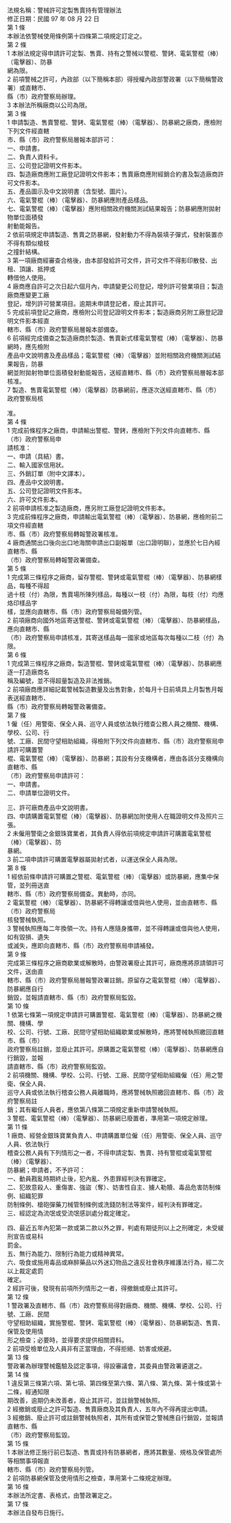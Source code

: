 法規名稱：警械許可定製售賣持有管理辦法  
修正日期：民國 97 年 08 月 22 日  
第 1 條  
本辦法依警械使用條例第十四條第二項規定訂定之。  
第 2 條  
1 本辦法規定得申請許可定製、售賣、持有之警械以警棍、警銬、電氣警棍（棒）（電擊器）、防暴  
網為限。  
2 前項警械之許可，內政部（以下簡稱本部）得授權內政部警政署（以下簡稱警政署）或直轄市、  
縣（市）政府警察局辦理。  
3 本辦法所稱廠商以公司為限。  
第 3 條  
1 申請製造、售賣警棍、警銬、電氣警棍（棒）（電擊器）、防暴網之廠商，應檢附下列文件經直轄  
市、縣（市）政府警察局層報本部許可：  
一、申請書。  
二、負責人資料卡。  
三、公司登記證明文件影本。  
四、製造廠商應附工廠登記證明文件影本；售賣廠商應附經銷合約書及製造廠商許可文件影本。  
五、產品圖示及中文說明書（含型號、圖片）。  
六、電氣警棍（棒）（電擊器）、防暴網應附產品樣品。  
七、電氣警棍（棒）（電擊器）應附相關政府機關測試結果報告；防暴網應附拋射物單位面積發  
射動能報告。  
2 依前項規定申請製造、售賣之防暴網，發射動力不得為裝填子彈式，發射裝置亦不得有類似槍枝  
之撞針結構。  
3 第一項廠商經審查合格後，由本部發給許可文件，許可文件不得影印散發、出租、頂讓、抵押或  
轉借他人使用。  
4 廠商應自許可之次日起六個月內，申請變更公司登記，增列許可營業項目；製造廠商應變更工廠  
登記，增列許可營業項目。逾期未申請登記者，廢止其許可。  
5 完成前項登記之廠商，應檢附公司登記證明文件影本；製造廠商另附工廠登記證明文件影本經直  
轄市、縣（市）政府警察局層報本部備查。  
6 前項經完成備查之製造廠商於製造、售賣新式樣電氣警棍（棒）（電擊器）、防暴網時，應先檢附  
產品中文說明書及產品樣品；電氣警棍（棒）（電擊器）並附相關政府機關測試結果報告，防暴  
網並附拋射物單位面積發射動能報告，送經直轄市、縣（市）政府警察局層報本部核准。  
7 製造、售賣電氣警棍（棒）（電擊器）防暴網前，應逐次送經直轄市、縣（市）政府警察局核  


准。  
第 4 條  
1 完成前條程序之廠商，申請輸出警棍、警銬，應檢附下列文件向直轄市、縣（市）政府警察局申  
請核准：  
一、申請（具結）書。  
二、輸入國家信用狀。  
三、外銷訂單（附中文譯本）。  
四、產品中文說明書。  
五、公司登記證明文件影本。  
六、許可文件影本。  
2 前項申請核准之製造廠商，應另附工廠登記證明文件影本。  
3 完成前條程序之廠商，申請輸出電氣警棍（棒）（電擊器）、防暴網，應檢附前二項文件經直轄  
市、縣（市）政府警察局轉報警政署核准。  
4 廠商通關出口後向出口地海關申請出口副報單（出口證明聯），並應於七日內經直轄市、縣  
（市）政府警察局轉報警政署備查。  
第 5 條  
1 完成第三條程序之廠商，留存警棍、警銬或電氣警棍（棒）（電擊器）、防暴網樣品，每種不得超  
過十枝（付）為限，售賣場所陳列樣品，每種以一枝（付）為限，每枝（付）均應烙印樣品字  
樣，並應向直轄市、縣（市）政府警察局報備列管。  
2 前項廠商向國外地區寄送警棍、警銬或電氣警棍（棒）（電擊器）、防暴網樣品，應向直轄市、縣  
（市）政府警察局申請核准，其寄送樣品每一國家或地區每次每種以二枝（付）為限。  
第 6 條  
1 完成第三條程序之廠商，製造警棍、警銬或電氣警棍（棒）（電擊器）、防暴網應逐一打造廠商名  
稱及編號，並不得超量製造及非法推銷。  
2 前項廠商應詳細記載警械製造數量及出售對象，於每月十日前填具上月製售月報表送經直轄市、  
縣（市）政府警察局轉報警政署備查。  
第 7 條  
1 僱（任）用警衛、保全人員、巡守人員或依法執行稽查公務人員之機關、機構、學校、公司、行  
號、工廠、民間守望相助組織，得檢附下列文件向直轄市、縣（市）政府警察局申請許可購置警  
棍、電氣警棍（棒）（電擊器）、防暴網；其設有分支機構者，應由各該分支機構向直轄市、縣  
（市）政府警察局申請許可：  
一、申請書。  
二、申請單位證明文件。  


三、許可廠商產品中文說明書。  
四、申請購置電氣警棍（棒）（電擊器）、防暴網加附使用人在職證明文件及照片三張。  
2 未僱用警衛之金銀珠寶業者，其負責人得依前項規定申請許可購置電氣警棍（棒）（電擊器）、防  
暴網。  
3 前二項申請許可購置電擊器屬拋射式者，以運送保全人員為限。  
第 8 條  
1 經依前條申請許可購置之警棍、電氣警棍（棒）（電擊器）或防暴網，應集中保管，並列冊送直  
轄市、縣（市）政府警察局備查。異動時，亦同。  
2 電氣警棍（棒）（電擊器）、防暴網不得轉讓或借與他人使用，並由直轄市、縣（市）政府警察局  
核發警械執照。  
3 警械執照應每二年換領一次。持有人應隨身攜帶，並不得轉讓或借與他人使用，如有毀損、遺失  
或滅失，應即向直轄市、縣（市）政府警察局申請補發。  
第 9 條  
完成第三條程序之廠商歇業或解散時，由警政署廢止其許可，廠商應將原請領許可文件，送由直  
轄市、縣（市）政府警察局層報警政署註銷。原留存之電氣警棍（棒）（電擊器）、防暴網應自行  
銷毀，並報請直轄市、縣（市）政府警察局監毀。  
第 10 條  
1 依第七條第一項規定申請許可購置警棍、電氣警棍（棒）（電擊器）、防暴網之機關、機構、學  
校、公司、行號、工廠、民間守望相助組織歇業或解散時，應將警械執照繳回直轄市、縣（市）  
政府警察局註銷，並廢止其許可。原購置之電氣警棍（棒）（電擊器）、防暴網應自行銷毀，並報  
請直轄市、縣（市）政府警察局監毀。  
2 前項機關、機構、學校、公司、行號、工廠、民間守望相助組織僱（任）用之警衛、保全人員、  
巡守人員或依法執行稽查公務人員離職時，應將警械執照繳回直轄市、縣（市）政府警察局註  
銷；其有繼任人員者，應依第八條第二項規定重新申請警械執照。  
3 警棍、電氣警棍（棒）（電擊器）、防暴網已廢置者，準用第一項規定辦理。  
第 11 條  
1 廠商、經營金銀珠寶業負責人、申請購置單位僱（任）用警衛、保全人員、巡守人員、依法執行  
稽查公務人員有下列情形之一者，不得申請定製、售賣、持有警棍或電氣警棍（棒）（電擊器）、  
防暴網；申請者，不予許可：  
一、動員戡亂時期終止後，犯內亂、外患罪經判決有罪確定。  
二、犯故意殺人、重傷害、強盜（奪）、妨害性自主、擄人勒贖、毒品危害防制條例、組織犯罪  
防制條例、槍砲彈藥刀械管制條例或洗錢防制法等案件，經判決有罪確定。  
三、經認定為流氓或受流氓感訓處分裁定確定。  


四、最近五年內犯第一款或第二款以外之罪，判處有期徒刑以上之刑確定，未受緩刑宣告或易科  
罰金。  
五、無行為能力、限制行為能力或精神異常。  
六、吸食或施用毒品或麻醉藥品以外迷幻物品之違反社會秩序維護法行為，經二次以上裁定處罰  
確定。  
2 經許可後，發現有前項所列情形之一者，得撤銷或廢止其許可。  
第 12 條  
1 警政署及直轄市、縣（市）政府警察局得對廠商、機關、機構、學校、公司、行號、工廠、民間  
守望相助組織，實施警棍、警銬、電氣警棍（棒）（電擊器）、防暴網製造、售賣、保管及使用情  
形之檢查；必要時，並得要求提供相關資料。  
2 前項受檢單位及人員非有正當理由，不得拒絕、妨害或規避。  
第 13 條  
警政署為辦理警械鑑驗及認定事項，得設審議會，其委員由警政署遴選之。  
第 14 條  
1 違反第三條第六項、第七項、第四條至第六條、第八條、第九條、第十條或第十二條，經通知限  
期改善，逾期仍未改善者，廢止其許可，並註銷警械執照。  
2 經撤銷或廢止之許可製造、售賣廠商及其負責人，五年內不得再提出申請。  
3 經撤銷、廢止許可或註銷警械執照者，其所有或保管之警械應自行銷毀，並報請直轄市、縣  
（市）政府警察局監毀。  
第 15 條  
1 本辦法修正施行前已製造、售賣或持有防暴網者，應將其數量、規格及保管處所等相關事項報直  
轄市、縣（市）政府警察局列管。  
2 前項防暴網保管及使用情形之檢查，準用第十二條規定辦理。  
第 16 條  
本辦法所定書、表格式，由警政署定之。  
第 17 條  
本辦法自發布日施行。  


